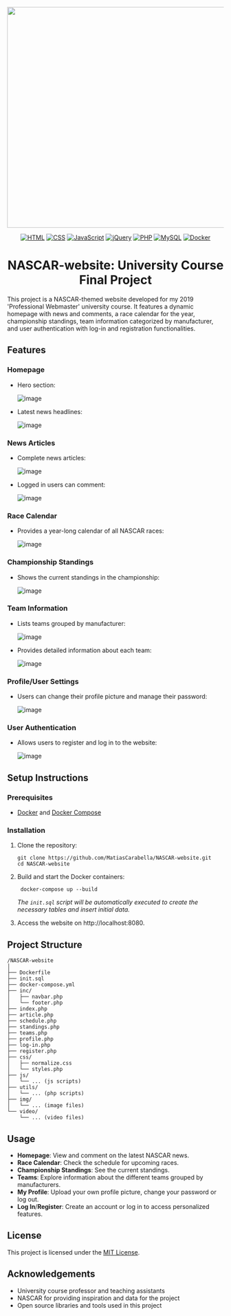 <p align="center">
   <img src="https://upload.wikimedia.org/wikipedia/commons/c/cf/NASCAR.svg" width="512" align="center"/>
</p>

<div align="center">
   <a href="https://html.spec.whatwg.org/" target="_blank"><img src="https://img.shields.io/badge/HTML-%23E34F26.svg?logo=html5&logoColor=white" alt="HTML" /></a>
   <a href="https://www.w3.org/Style/CSS/" target="_blank"><img src="https://img.shields.io/badge/CSS-639?logo=css&logoColor=fff" alt="CSS" /></a>
   <a href="https://developer.mozilla.org/en-US/docs/Web/JavaScript" target="_blank"><img src="https://img.shields.io/badge/JavaScript-F7DF1E?logo=javascript&logoColor=000" alt="JavaScript" /></a>
   <a href="https://jquery.com/" target="_blank"><img src="https://img.shields.io/badge/jQuery-0769AD?logo=jquery&logoColor=fff" alt="jQuery" /></a>
   <a href="https://www.php.net/" target="_blank"><img src="https://img.shields.io/badge/PHP-8.4-777BB4?logo=php&logoColor=white" alt="PHP" /></a>
   <a href="https://www.mysql.com/" target="_blank"><img src="https://img.shields.io/badge/MySQL-9.3.0-4479A1?logo=mysql&logoColor=white" alt="MySQL" /></a>
   <a href="https://www.docker.com/" target="_blank"><img src="https://img.shields.io/badge/Docker-2496ED?logo=docker&logoColor=fff" alt="Docker" /></a>
</div>

<h1 align="center">NASCAR-website: University Course Final Project</h1>

This project is a NASCAR-themed website developed for my 2019 'Professional Webmaster' university course. It features a dynamic homepage with news and comments, a race calendar for the year, championship standings, team information categorized by manufacturer, and user authentication with log-in and registration functionalities.

## Features

### Homepage
- Hero section:

  ![image](https://github.com/user-attachments/assets/1a21e452-287f-4779-a519-3324c687eacb)

- Latest news headlines:

   ![image](https://github.com/user-attachments/assets/68747734-d201-43a5-a6a2-5b5ee0b69a3c)




### News Articles
- Complete news articles:

  ![image](https://github.com/user-attachments/assets/22f7069b-4ad4-4498-8eb9-ec6e1d84e2e2)

- Logged in users can comment:

  ![image](https://github.com/user-attachments/assets/33edc6ea-4756-408c-b052-4b718120eec7)


### Race Calendar
- Provides a year-long calendar of all NASCAR races:

  ![image](https://github.com/user-attachments/assets/4a5261d1-ee81-48f1-a1ed-f034c77ed1b5)


### Championship Standings
- Shows the current standings in the championship:

  ![image](https://github.com/user-attachments/assets/557f390f-700f-4e87-8b10-49a40f9496ae)


### Team Information
- Lists teams grouped by manufacturer:

  ![image](https://github.com/user-attachments/assets/244cad87-0621-4ea7-9ca6-19c16833e0d7)

- Provides detailed information about each team:

  ![image](https://github.com/user-attachments/assets/720660bf-073b-46cc-aba9-ddcc1ce3c2db)


### Profile/User Settings
- Users can change their profile picture and manage their password:

  ![image](https://github.com/user-attachments/assets/fb3e62b5-a96c-4605-b9d3-b776b2c5733d)


### User Authentication
- Allows users to register and log in to the website:

  ![image](https://github.com/user-attachments/assets/4bc53c3e-940f-48f8-947c-bd94d1aa3d52)

## Setup Instructions

### Prerequisites
- [Docker](https://docs.docker.com/get-started/get-docker/) and [Docker Compose](https://docs.docker.com/compose/)

### Installation
1. Clone the repository:
   ```
   git clone https://github.com/MatiasCarabella/NASCAR-website.git
   cd NASCAR-website
   ```
   
2. Build and start the Docker containers:
   ```
    docker-compose up --build
   ```
   _The `init.sql` script will be automatically executed to create the necessary tables and insert initial data._

3. Access the website on http://localhost:8080.

## Project Structure
```
/NASCAR-website
│
├── Dockerfile
├── init.sql
├── docker-compose.yml
├── inc/
│   ├── navbar.php
│   └── footer.php
├── index.php
├── article.php
├── schedule.php
├── standings.php
├── teams.php
├── profile.php
├── log-in.php
├── register.php
├── css/
│   ├── normalize.css
│   └── styles.php
├── js/
│   └── ... (js scripts)
├── utils/
│   └── ... (php scripts)
├── img/
│   └── ... (image files)
└── video/
    └── ... (video files)
```

## Usage
- **Homepage**: View and comment on the latest NASCAR news.
- **Race Calendar**: Check the schedule for upcoming races.
- **Championship Standings**: See the current standings.
- **Teams**: Explore information about the different teams grouped by manufacturers.
- **My Profile**: Upload your own profile picture, change your password or log out.
- **Log In**/**Register**: Create an account or log in to access personalized features.

## License
This project is licensed under the [MIT License](LICENSE).

## Acknowledgements
- University course professor and teaching assistants
- NASCAR for providing inspiration and data for the project
- Open source libraries and tools used in this project
